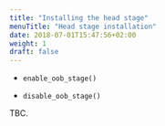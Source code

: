 ```yaml
---
title: "Installing the head stage"
menuTitle: "Head stage installation"
date: 2018-07-01T15:47:56+02:00
weight: 1
draft: false
---
```


- `enable_oob_stage()`

- `disable_oob_stage()`

TBC.
